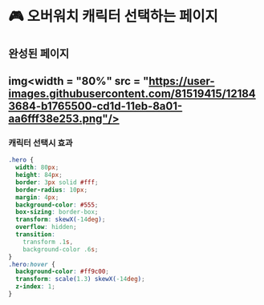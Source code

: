 # 🎮 오버워치 캐릭터 선택하는 페이지

## 완성된 페이지
img<width = "80%" src = "https://user-images.githubusercontent.com/81519415/121843684-b1765500-cd1d-11eb-8a01-aa6fff38e253.png"/>
---
### 캐릭터 선택시 효과
```css
.hero {
  width: 80px;
  height: 84px;
  border: 3px solid #fff;
  border-radius: 10px;
  margin: 4px;
  background-color: #555;
  box-sizing: border-box;
  transform: skewX(-14deg);
  overflow: hidden;
  transition: 
    transform .1s,
    background-color .6s;
}
.hero:hover {
  background-color: #ff9c00;
  transform: scale(1.3) skewX(-14deg);
  z-index: 1;
}
```
